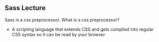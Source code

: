 ## Sass Lecture

Sass is a css preprocessor. What is a css preprocessor? 
- A scripting language that extends CSS and gets complied into regular CSS syntax so it can be read by your browser